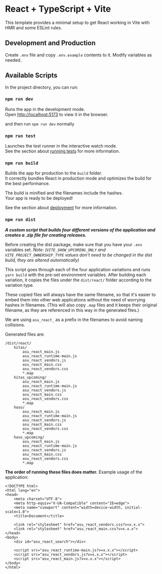 # React + TypeScript + Vite

This template provides a minimal setup to get React working in Vite with HMR and some ESLint rules.

## Development and Production

Create `.env` file and copy `.env.example` contents to it. Modify variables as needed.

## Available Scripts

In the project directory, you can run:

### `npm run dev`

Runs the app in the development mode.<br />
Open [http://localhost:5173](http://localhost:5173) to view it in the browser.

and then run `npm run dev` normally

### `npm run test`

Launches the test runner in the interactive watch mode.<br />
See the section about [running tests](https://facebook.github.io/create-react-app/docs/running-tests) for more information.

### `npm run build`

Builds the app for production to the `build` folder.<br />
It correctly bundles React in production mode and optimizes the build for the best performance.

The build is minified and the filenames include the hashes.<br />
Your app is ready to be deployed!

See the section about [deployment](https://facebook.github.io/create-react-app/docs/deployment) for more information.

### `npm run dist`

**_A custom script that builds four different versions of the application and creates a .zip file for creating releases._**

Before creating the dist package, make sure that you have your `.env` variables set. _Note: (`VITE_SHOW_UPCOMING_ONLY` and `VITE_PROJECT_OWNERSHIP_TYPE` values don't need to be changed in the dist build, they are altered automatically)_

This script goes through each of the four application variations and runs `yarn build` with the pre-set environment variables.
After building each variation, it copies the files under the `dist/react/` folder according to the variation type.

These copied files will always have the same filename, so that it's easier to embed them into other web applications without the need of worrying hashes in filenames. (This will also copy `.map` files and it keeps their original filename, as they are referenced in this way in the generated files.)

We are using `asu_react_` as a prefix in the filenames to avoid naming collisions.

Generated files are:

```
/dist/react/
    hitas/
        asu_react_main.js
        asu_react_runtime-main.js
        asu_react_vendors.js
        asu_react_main.css
        asu_react_vendors.css
        *.map
    hitas_upcoming/
        asu_react_main.js
        asu_react_runtime-main.js
        asu_react_vendors.js
        asu_react_main.css
        asu_react_vendors.css
        *.map
    haso/
        asu_react_main.js
        asu_react_runtime-main.js
        asu_react_vendors.js
        asu_react_main.css
        asu_react_vendors.css
        *.map
    haso_upcoming/
        asu_react_main.js
        asu_react_runtime-main.js
        asu_react_vendors.js
        asu_react_main.css
        asu_react_vendors.css
        *.map
```

**The order of running these files does matter.** Example usage of the application:

```
<!DOCTYPE html>
<html lang="en">
<head>
    <meta charset="UTF-8">
    <meta http-equiv="X-UA-Compatible" content="IE=edge">
    <meta name="viewport" content="width=device-width, initial-scale=1.0">
    <title>Document</title>

    <link rel="stylesheet" href="asu_react_vendors.css?v=x.x.x">
    <link rel="stylesheet" href="asu_react_main.css?v=x.x.x">
</head>
<body>
    <div id="asu_react_search"></div>

    <script src="asu_react_runtime-main.js?v=x.x.x"></script>
    <script src="asu_react_vendors.js?v=x.x.x"></script>
    <script src="asu_react_main.js?v=x.x.x"></script>
</body>
</html>
```
